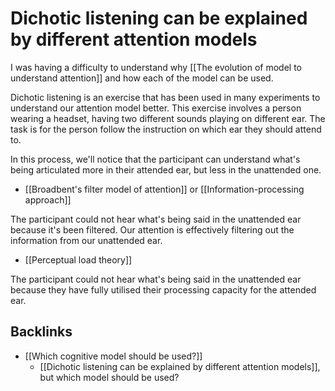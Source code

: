 # Dichotic listening can be explained by different attention models
I was having a difficulty to understand why [[The evolution of model to understand attention]] and how each of the model can be used.

Dichotic listening is an exercise that has been used in many experiments to understand our attention model better. This exercise involves a person wearing a headset, having two different sounds playing on different ear. The task is for the person follow the instruction on which ear they should attend to.

In this process, we'll notice that the participant can understand what's being articulated more in their attended ear, but less in the unattended one.

* [[Broadbent's filter model of attention]] or [[Information-processing approach]]

The participant could not hear what's being said in the unattended ear because it's been filtered. Our attention is effectively filtering out the information from our unattended ear.

* [[Perceptual load theory]]

The participant could not hear what's being said in the unattended ear because they have fully utilised their processing capacity for the attended ear.

## Backlinks
* [[Which cognitive model should be used?]]
	* [[Dichotic listening can be explained by different attention models]], but which model should be used?

<!-- #evergreen -->

<!-- {BearID:AB0EA453-D42E-4AA4-A61E-30AC9459CC39-81026-00000C1CEED373CE} -->
